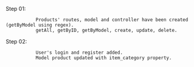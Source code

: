 Step 01: 

               Products' routes, model and controller have been created (getByModel using regex).
               getAll, getByID, getByModel, create, update, delete.
Step 02: 

               User's login and register added.
               Model product updated with item_category property.





